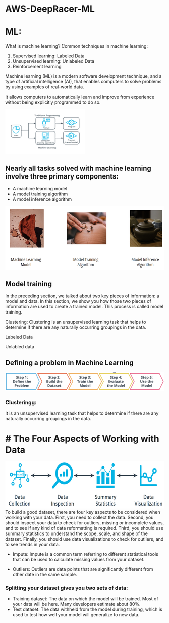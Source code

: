 # AWS-DeepRacer-ML
# ML:
What is machine learning?
Common techniques in machine learning:
1) Supervised learning: Labeled Data
2) Unsupervised learning: Unlabeled Data
3) Reinforcement learning

Machine learning (ML) is a modern software development technique, and a type of artificial intelligence (AI), that enables computers to solve problems by using examples of real-world data. 

It allows computers to automatically learn and improve from experience without being explicitly programmed to do so.

<img src="https://github.com/vaibhavkapase1302/AWS-DeepRacer-ML/blob/main/ML%20Understand.png" alt="Image Description" width = 50% height=50%>

## Nearly all tasks solved with machine learning involve three primary components:
- A machine learning model
- A model training algorithm
- A model inference algorithm

<img src="https://github.com/vaibhavkapase1302/AWS-DeepRacer-ML/blob/main/Components%20of%20machine%20learning.png" alt="Image Description" height=200>

## Model training
In the preceding section, we talked about two key pieces of information: a model and data. In this section, we show you how those two pieces of information are used to create a trained model. This process is called model training.

Clustering: Clustering is an unsupervised learning task that helps to determine if there are any naturally occurring groupings in the data.

Labeled Data

Unlabled data

## Defining a problem in Machine Learning
<img src="https://github.com/vaibhavkapase1302/AWS-DeepRacer-ML/blob/main/Define%20the%20problem.png" alt="Example Image">

### Clusteringg: 
It is an unsupervised learning task that helps to determine if there are any naturally occurring groupings in the data.

#  # The Four Aspects of Working with Data

<img src="https://github.com/vaibhavkapase1302/AWS-DeepRacer-ML/blob/main/The%20Four%20Aspects%20of%20Working%20with%20Data.png" width="700" height="150" alt="Example Image">
To build a good dataset, there are four key aspects to be considered when working with your data. First, you need to collect the data. Second, you should inspect your data to check for outliers, missing or incomplete values, and to see if any kind of data reformatting is required. Third, you should use summary statistics to understand the scope, scale, and shape of the dataset. Finally, you should use data visualizations to check for outliers, and to see trends in your data.


- Impute: 
Impute is a common term referring to different statistical tools that can be used to calculate missing values from your dataset.

- Outliers:
Outliers  are data points that are significantly different from other date in the same sample.

### Splitting your dataset gives you two sets of data:
* Training dataset: The data on which the model will be trained. Most of your data will be here. Many developers estimate about 80%.
* Test dataset: The data withheld from the model during training, which is used to test how well your model will generalize to new data.


